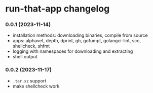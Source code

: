 # run-that-app changelog

### 0.0.1 (2023-11-14)

- installation methods: downloading binaries, compile from source
- apps: alphavet, depth, dprint, gh, gofumpt, golangci-lint, scc, shellcheck,
  shfmt
- logging with namespaces for downloading and extracting
- shell output

### 0.0.2 (2023-11-17)

- `.tar.xz` support
- make shellcheck work
